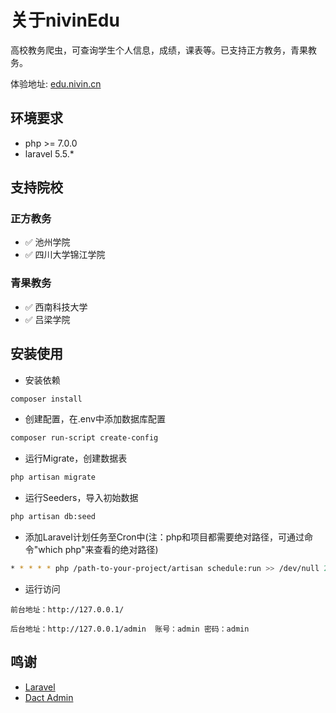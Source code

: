 # 关于nivinEdu
高校教务爬虫，可查询学生个人信息，成绩，课表等。已支持正方教务，青果教务。

体验地址: [edu.nivin.cn](http://edu.nivin.cn/)

## 环境要求
- php >= 7.0.0
- laravel 5.5.*

## 支持院校

### 正方教务

- :white_check_mark: 池州学院
- :white_check_mark: 四川大学锦江学院

### 青果教务

- :white_check_mark: 西南科技大学
- :white_check_mark: 吕梁学院

## 安装使用

- 安装依赖

```bash
composer install
```

- 创建配置，在.env中添加数据库配置

```bash
composer run-script create-config
```

- 运行Migrate，创建数据表

```bash
php artisan migrate
```

- 运行Seeders，导入初始数据

```bash
php artisan db:seed
```

- 添加Laravel计划任务至Cron中(注：php和项目都需要绝对路径，可通过命令"which php"来查看的绝对路径)

```bash
* * * * * php /path-to-your-project/artisan schedule:run >> /dev/null 2>&1
```

- 运行访问

```text
前台地址：http://127.0.0.1/

后台地址：http://127.0.0.1/admin  账号：admin 密码：admin
```

## 鸣谢
+ [Laravel](https://laravel.com/)
+ [Dact Admin](http://www.dcatadmin.com/)